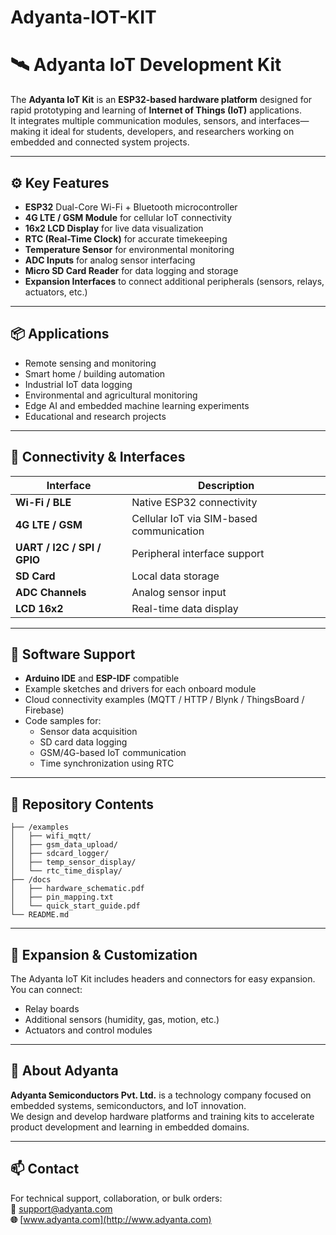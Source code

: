 # Adyanta-IOT-KIT

# 🛰️ Adyanta IoT Development Kit

The **Adyanta IoT Kit** is an **ESP32-based hardware platform** designed for rapid prototyping and learning of **Internet of Things (IoT)** applications.  
It integrates multiple communication modules, sensors, and interfaces—making it ideal for students, developers, and researchers working on embedded and connected system projects.

---

## ⚙️ Key Features

- **ESP32** Dual-Core Wi-Fi + Bluetooth microcontroller  
- **4G LTE / GSM Module** for cellular IoT connectivity  
- **16x2 LCD Display** for live data visualization  
- **RTC (Real-Time Clock)** for accurate timekeeping  
- **Temperature Sensor** for environmental monitoring  
- **ADC Inputs** for analog sensor interfacing  
- **Micro SD Card Reader** for data logging and storage  
- **Expansion Interfaces** to connect additional peripherals (sensors, relays, actuators, etc.)

---

## 📦 Applications

- Remote sensing and monitoring  
- Smart home / building automation  
- Industrial IoT data logging  
- Environmental and agricultural monitoring  
- Edge AI and embedded machine learning experiments  
- Educational and research projects  

---

## 🔌 Connectivity & Interfaces

| Interface | Description |
|------------|--------------|
| **Wi-Fi / BLE** | Native ESP32 connectivity |
| **4G LTE / GSM** | Cellular IoT via SIM-based communication |
| **UART / I2C / SPI / GPIO** | Peripheral interface support |
| **SD Card** | Local data storage |
| **ADC Channels** | Analog sensor input |
| **LCD 16x2** | Real-time data display |

---

## 🧰 Software Support

- **Arduino IDE** and **ESP-IDF** compatible  
- Example sketches and drivers for each onboard module  
- Cloud connectivity examples (MQTT / HTTP / Blynk / ThingsBoard / Firebase)  
- Code samples for:
  - Sensor data acquisition  
  - SD card data logging  
  - GSM/4G-based IoT communication  
  - Time synchronization using RTC  

---

## 📁 Repository Contents

```
├── /examples
│   ├── wifi_mqtt/
│   ├── gsm_data_upload/
│   ├── sdcard_logger/
│   ├── temp_sensor_display/
│   └── rtc_time_display/
├── /docs
│   ├── hardware_schematic.pdf
│   ├── pin_mapping.txt
│   └── quick_start_guide.pdf
└── README.md
```

---

## 🧩 Expansion & Customization

The Adyanta IoT Kit includes headers and connectors for easy expansion.  
You can connect:
- Relay boards  
- Additional sensors (humidity, gas, motion, etc.)  
- Actuators and control modules  

---

## 🏢 About Adyanta

**Adyanta Semiconductors Pvt. Ltd.** is a technology company focused on embedded systems, semiconductors, and IoT innovation.  
We design and develop hardware platforms and training kits to accelerate product development and learning in embedded domains.

---

## 📫 Contact

For technical support, collaboration, or bulk orders:  
**📧** support@adyanta.com  
**🌐** [www.adyanta.com](http://www.adyanta.com)

